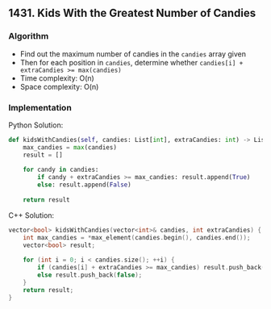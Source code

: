 ## 1431. Kids With the Greatest Number of Candies
### Algorithm
- Find out the maximum number of candies in the `candies` array given
- Then for each position in `candies`, determine whether `candies[i] + extraCandies >= max(candies)`
- Time complexity: O(n)
- Space complexity: O(n)
### Implementation
Python Solution:
```python
def kidsWithCandies(self, candies: List[int], extraCandies: int) -> List[bool]:
    max_candies = max(candies)
    result = []
    
    for candy in candies:
        if candy + extraCandies >= max_candies: result.append(True)
        else: result.append(False)
            
    return result
```
C++ Solution:
```cpp
vector<bool> kidsWithCandies(vector<int>& candies, int extraCandies) {
    int max_candies = *max_element(candies.begin(), candies.end());
    vector<bool> result;
    
    for (int i = 0; i < candies.size(); ++i) {
        if (candies[i] + extraCandies >= max_candies) result.push_back(true);
        else result.push_back(false);
    }
    return result;
}
```